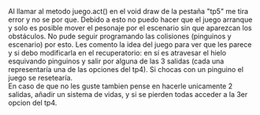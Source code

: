 Al llamar al metodo juego.act() en el void draw de la pestaña "tp5" me tira error y no se por que. Debido a esto no puedo hacer que el juego arranque y solo es posible mover el pesonaje por el escenario sin que aparezcan los obstáculos. No pude seguir programando las colisiones (pinguinos y escenario) por esto. 
Les comento la idea del juego para ver que les parece y si debo modificarla en el recuperatorio: en sí es atravesar el hielo esquivando pinguinos y salir por alguna de las 3 salidas (cada una representaría una de las opciones del tp4). Si chocas con un pinguino el juego se resetearía.  
En caso de que no les guste tambien pense en hacerle unicamente 2 salidas, añadir un sistema de vidas, y si se pierden todas acceder a la 3er opcion del tp4.
